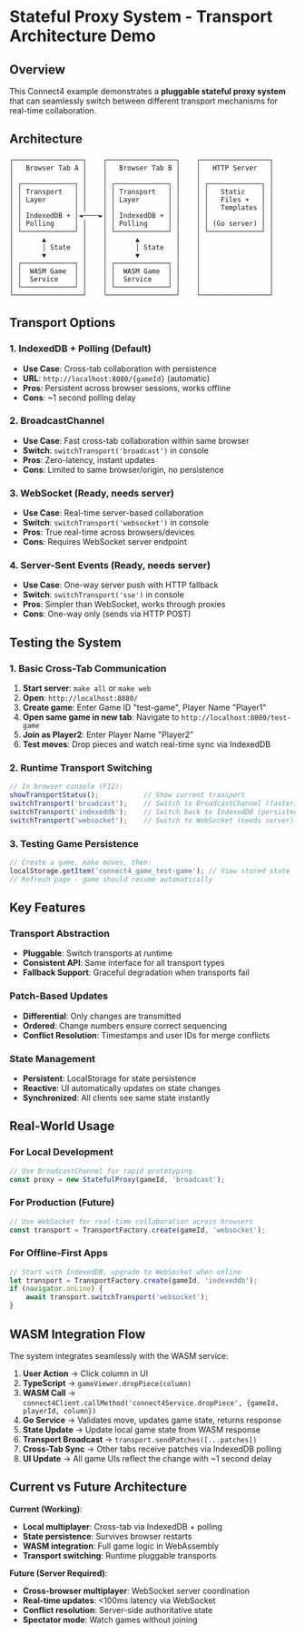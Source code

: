 # Stateful Proxy System - Transport Architecture Demo

## Overview

This Connect4 example demonstrates a **pluggable stateful proxy system** that can seamlessly switch between different transport mechanisms for real-time collaboration.

## Architecture

```
┌─────────────────┐    ┌─────────────────┐    ┌─────────────────┐
│   Browser Tab A │    │   Browser Tab B │    │   HTTP Server   │
│                 │    │                 │    │                 │
│ ┌─────────────┐ │    │ ┌─────────────┐ │    │ ┌─────────────┐ │
│ │ Transport   │ │    │ │ Transport   │ │    │ │   Static    │ │
│ │ Layer       │ │    │ │ Layer       │ │    │ │   Files +   │ │
│ │             │ │    │ │             │ │    │ │   Templates │ │
│ │ IndexedDB + │◄────►│ │ IndexedDB + │ │    │ │             │ │
│ │ Polling     │ │    │ │ Polling     │ │    │ │ (Go server) │ │
│ └─────────────┘ │    │ └─────────────┘ │    │ └─────────────┘ │
│       ▲         │    │       ▲         │    │                 │
│       │ State   │    │       │ State   │    │                 │
│       ▼         │    │       ▼         │    │                 │
│ ┌─────────────┐ │    │ ┌─────────────┐ │    │                 │
│ │  WASM Game  │ │    │ │  WASM Game  │ │    │                 │
│ │  Service    │ │    │ │  Service    │ │    │                 │
│ └─────────────┘ │    │ └─────────────┘ │    │                 │
└─────────────────┘    └─────────────────┘    └─────────────────┘
```

## Transport Options

### 1. IndexedDB + Polling (Default)
- **Use Case**: Cross-tab collaboration with persistence
- **URL**: `http://localhost:8080/{gameId}` (automatic)
- **Pros**: Persistent across browser sessions, works offline
- **Cons**: ~1 second polling delay

### 2. BroadcastChannel
- **Use Case**: Fast cross-tab collaboration within same browser
- **Switch**: `switchTransport('broadcast')` in console
- **Pros**: Zero-latency, instant updates
- **Cons**: Limited to same browser/origin, no persistence

### 3. WebSocket (Ready, needs server)
- **Use Case**: Real-time server-based collaboration
- **Switch**: `switchTransport('websocket')` in console
- **Pros**: True real-time across browsers/devices
- **Cons**: Requires WebSocket server endpoint

### 4. Server-Sent Events (Ready, needs server)
- **Use Case**: One-way server push with HTTP fallback
- **Switch**: `switchTransport('sse')` in console
- **Pros**: Simpler than WebSocket, works through proxies
- **Cons**: One-way only (sends via HTTP POST)

## Testing the System

### 1. Basic Cross-Tab Communication
1. **Start server**: `make all` or `make web`
2. **Open**: `http://localhost:8080/`
3. **Create game**: Enter Game ID "test-game", Player Name "Player1"
4. **Open same game in new tab**: Navigate to `http://localhost:8080/test-game`
5. **Join as Player2**: Enter Player Name "Player2"
6. **Test moves**: Drop pieces and watch real-time sync via IndexedDB

### 2. Runtime Transport Switching
```javascript
// In browser console (F12):
showTransportStatus();           // Show current transport
switchTransport('broadcast');    // Switch to BroadcastChannel (faster)
switchTransport('indexeddb');    // Switch back to IndexedDB (persistent)
switchTransport('websocket');    // Switch to WebSocket (needs server)
```

### 3. Testing Game Persistence
```javascript
// Create a game, make moves, then:
localStorage.getItem('connect4_game_test-game'); // View stored state
// Refresh page - game should resume automatically
```

## Key Features

### Transport Abstraction
- **Pluggable**: Switch transports at runtime
- **Consistent API**: Same interface for all transport types
- **Fallback Support**: Graceful degradation when transports fail

### Patch-Based Updates
- **Differential**: Only changes are transmitted
- **Ordered**: Change numbers ensure correct sequencing
- **Conflict Resolution**: Timestamps and user IDs for merge conflicts

### State Management
- **Persistent**: LocalStorage for state persistence
- **Reactive**: UI automatically updates on state changes
- **Synchronized**: All clients see same state instantly

## Real-World Usage

### For Local Development
```javascript
// Use BroadcastChannel for rapid prototyping
const proxy = new StatefulProxy(gameId, 'broadcast');
```

### For Production (Future)
```javascript
// Use WebSocket for real-time collaboration across browsers
const transport = TransportFactory.create(gameId, 'websocket');
```

### For Offline-First Apps
```javascript
// Start with IndexedDB, upgrade to WebSocket when online
let transport = TransportFactory.create(gameId, 'indexeddb');
if (navigator.onLine) {
    await transport.switchTransport('websocket');
}
```

## WASM Integration Flow

The system integrates seamlessly with the WASM service:

1. **User Action** → Click column in UI
2. **TypeScript** → `gameViewer.dropPiece(column)`
3. **WASM Call** → `connect4Client.callMethod('connect4Service.dropPiece', {gameId, playerId, column})`
4. **Go Service** → Validates move, updates game state, returns response
5. **State Update** → Update local game state from WASM response
6. **Transport Broadcast** → `transport.sendPatches([...patches])`
7. **Cross-Tab Sync** → Other tabs receive patches via IndexedDB polling
8. **UI Update** → All game UIs reflect the change with ~1 second delay

## Current vs Future Architecture

**Current (Working)**:
- **Local multiplayer**: Cross-tab via IndexedDB + polling
- **State persistence**: Survives browser restarts
- **WASM integration**: Full game logic in WebAssembly
- **Transport switching**: Runtime pluggable transports

**Future (Server Required)**:
- **Cross-browser multiplayer**: WebSocket server coordination
- **Real-time updates**: <100ms latency via WebSocket
- **Conflict resolution**: Server-side authoritative state
- **Spectator mode**: Watch games without joining
